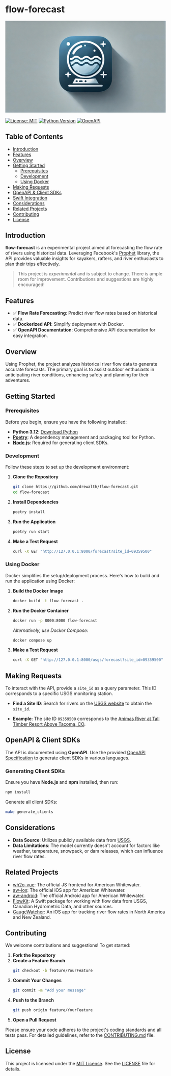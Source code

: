 # flow-forecast

![Hero](assets/flowforecast-logo.jpeg)

[![License: MIT](https://img.shields.io/badge/License-MIT-yellow.svg)](LICENSE)
[![Python Version](https://img.shields.io/badge/Python-3.12-blue.svg)](https://www.python.org/downloads/release/python-3120/)
[![OpenAPI](https://img.shields.io/badge/OpenAPI-3.0.0-green.svg)](https://swagger.io/specification/)

## Table of Contents

- [Introduction](#introduction)
- [Features](#features)
- [Overview](#overview)
- [Getting Started](#getting-started)
  - [Prerequisites](#prerequisites)
  - [Development](#development)
  - [Using Docker](#using-docker)
- [Making Requests](#making-requests)
- [OpenAPI & Client SDKs](#openapi--client-sdks)
- [Swift Integration](#swift-integration)
- [Considerations](#considerations)
- [Related Projects](#related-projects)
- [Contributing](#contributing)
- [License](#license)

## Introduction

**flow-forecast** is an experimental project aimed at forecasting the flow rate of rivers using historical data. Leveraging Facebook's [Prophet](https://facebook.github.io/prophet/) library, the API provides valuable insights for kayakers, rafters, and river enthusiasts to plan their trips effectively.

> This project is _experimental_ and is subject to change. There is ample room for improvement. Contributions and suggestions are highly encouraged!

## Features

- ✅ **Flow Rate Forecasting**: Predict river flow rates based on historical data.
- ✅ **Dockerized API**: Simplify deployment with Docker.
- ✅ **OpenAPI Documentation**: Comprehensive API documentation for easy integration.

## Overview

Using Prophet, the project analyzes historical river flow data to generate accurate forecasts. The primary goal is to assist outdoor enthusiasts in anticipating river conditions, enhancing safety and planning for their adventures.

## Getting Started

### Prerequisites

Before you begin, ensure you have the following installed:

- **Python 3.12**: [Download Python](https://www.python.org/downloads/)
- **[Poetry](https://python-poetry.org/)**: A dependency management and packaging tool for Python.
- **[Node.js](https://nodejs.org/en)**: Required for generating client SDKs.

### Development

Follow these steps to set up the development environment:

1. **Clone the Repository**
    ```bash
    git clone https://github.com/drewalth/flow-forecast.git
    cd flow-forecast
    ```

2. **Install Dependencies**
    ```bash
    poetry install
    ```

3. **Run the Application**
    ```bash
    poetry run start
    ```

4. **Make a Test Request**
    ```bash
    curl -X GET "http://127.0.0.1:8000/forecast?site_id=09359500"
    ```

### Using Docker

Docker simplifies the setup/deployment process. Here's how to build and run the application using Docker:

1. **Build the Docker Image**
    ```bash
    docker build -t flow-forecast .
    ```

2. **Run the Docker Container**
    ```bash
    docker run -p 8000:8000 flow-forecast
    ```
    *Alternatively, use Docker Compose:*
    ```bash
    docker compose up
    ```

3. **Make a Test Request**
    ```bash
    curl -X GET "http://127.0.0.1:8000/usgs/forecast?site_id=09359500"
    ```

## Making Requests

To interact with the API, provide a `site_id` as a query parameter. This ID corresponds to a specific USGS monitoring station.

- **Find a Site ID**: Search for rivers on the [USGS website](https://waterdata.usgs.gov/nwis) to obtain the `site_id`.
  
- **Example**: The site ID `09359500` corresponds to the [Animas River at Tall Timber Resort Above Tacoma, CO](https://waterdata.usgs.gov/monitoring-location/09359500/).

## OpenAPI & Client SDKs

The API is documented using **OpenAPI**. Use the provided [OpenAPI Specification](flow-forecast.openapi.yml) to generate client SDKs in various languages.

### Generating Client SDKs

Ensure you have **Node.js** and **npm** installed, then run:

```bash
npm install
```

Generate all client SDKs:

```bash
make generate_clients
```

## Considerations

- **Data Source**: Utilizes publicly available data from [USGS](https://www.usgs.gov/).
- **Data Limitations**: The model currently doesn't account for factors like weather, temperature, snowpack, or dam releases, which can influence river flow rates.

## Related Projects

- [wh2o-vue](https://github.com/AmericanWhitewater/wh2o-vue): The official JS frontend for American Whitewater.
- [aw-ios](https://github.com/AmericanWhitewater/aw-ios): The official iOS app for American Whitewater.
- [aw-android](https://github.com/AmericanWhitewater/aw-android): The official Android app for American Whitewater.
- [FlowKit](https://github.com/drewalth/FlowKit): A Swift package for working with flow data from USGS, Canadian Hydrometric Data, and other sources.
- [GaugeWatcher](https://apps.apple.com/us/app/gaugewatcher/id6498313776): An iOS app for tracking river flow rates in North America and New Zealand.

## Contributing

We welcome contributions and suggestions! To get started:

1. **Fork the Repository**
2. **Create a Feature Branch**
    ```bash
    git checkout -b feature/YourFeature
    ```
3. **Commit Your Changes**
    ```bash
    git commit -m "Add your message"
    ```
4. **Push to the Branch**
    ```bash
    git push origin feature/YourFeature
    ```
5. **Open a Pull Request**

Please ensure your code adheres to the project's coding standards and all tests pass. For detailed guidelines, refer to the [CONTRIBUTING.md](CONTRIBUTING.md) file.

## License

This project is licensed under the [MIT License](LICENSE). See the [LICENSE](LICENSE) file for details.